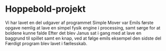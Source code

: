 # Hoppebold-projekt
Vi har lavet en del udgaver af programmet 
Simple Mover var Emils første opgave nemlig at lave en simpel fysik engine i processing, samt sørge for at boldene kunne falde
Efter det blev Janus sat i gang med at lave en baggrund til spillet samt en knap, ved at følge emils eksempel
den sidste del Færdigt program blev lavet i fællesskab.
